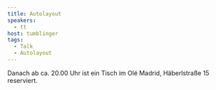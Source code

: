 ```yaml
--- 
title: Autolayout
speakers:
  - tt
host: tumblinger
tags:
  - Talk
  - Autolayout
---
```


Danach ab ca. 20.00 Uhr ist ein Tisch im Olé Madrid, Häberlstraße 15 reserviert.
